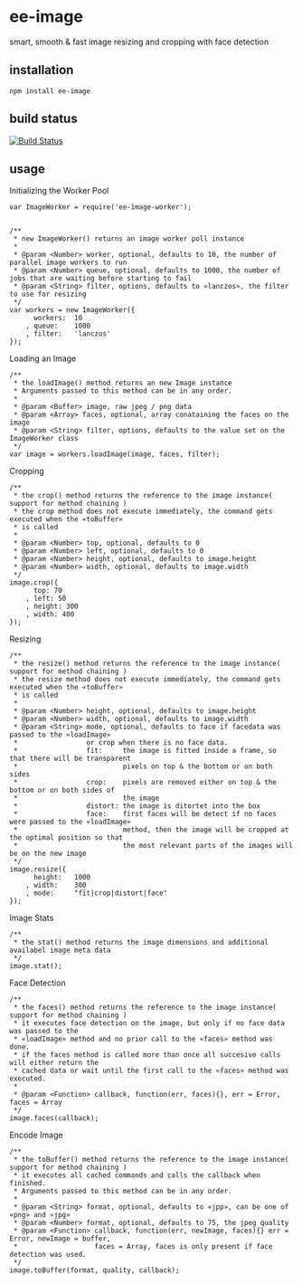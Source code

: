 # ee-image

smart, smooth & fast image resizing and cropping with face detection

## installation

	npm install ee-image


## build status

[![Build Status](https://travis-ci.org/eventEmitter/ee-image.png?branch=master)](https://travis-ci.org/eventEmitter/ee-image)


## usage

Initializing the Worker Pool


	var ImageWorker = require('ee-image-worker');


	/**
	 * new ImageWorker() returns an image worker poll instance
	 *
	 * @param <Number> worker, optional, defaults to 10, the number of parallel image workers to run
	 * @param <Number> queue, optional, defaults to 1000, the number of jobs that are waiting before starting to fail
	 * @param <String> filter, options, defaults to «lanczos», the filter to use for resizing
	 */
	var workers = new ImageWorker({
		  workers: 	10
		, queue: 	1000
		, filter: 	'lanczos'
	});



Loading an Image

	/**
	 * the loadImage() method returns an new Image instance
	 * Arguments passed to this method can be in any order.
	 *
	 * @param <Buffer> image, raw jpeg / png data
	 * @param <Array> faces, optional, array conataining the faces on the image
	 * @param <String> filter, options, defaults to the value set on the ImageWorker class
	 */
	var image = workers.loadImage(image, faces, filter);


Cropping

	/**
	 * the crop() method returns the reference to the image instance( support for method chaining )
	 * the crop method does not execute immediately, the command gets executed when the «toBuffer»
	 * is called
	 *
	 * @param <Number> top, optional, defaults to 0
	 * @param <Number> left, optional, defaults to 0
	 * @param <Number> height, optional, defaults to image.height
	 * @param <Number> width, optional, defaults to image.width
	 */
	image.crop({
		  top: 70
		, left: 50
		, height: 300
		, width: 400
	});


Resizing

	/**
	 * the resize() method returns the reference to the image instance( support for method chaining )
	 * the resize method does not execute immediately, the command gets executed when the «toBuffer»
	 * is called
	 *
	 * @param <Number> height, optional, defaults to image.height
	 * @param <Number> width, optional, defaults to image.width
	 * @param <String> mode, optional, defaults to face if facedata was passed to the «loadImage»
	 * 				   or crop when there is no face data. 
	 * 				   fit: 	the image is fitted inside a frame, so that there will be transparent 
	 * 							pixels on top & the bottom or on both sides
	 * 				   crop: 	pixels are removed either on top & the bottom or on both sides of 
	 * 							the image
	 * 				   distort: the image is ditortet into the box
	 * 				   face: 	first faces will be detect if no faces were passed to the «loadImage»
	 * 							method, then the image will be cropped at the optimal position so that
	 * 							the most relevant parts of the images will be on the new image 
	 */
	image.resize({
		  height: 	1000
		, width: 	300
		, mode: 	"fit|crop|distort|face"
	});


Image Stats

	/**
	 * the stat() method returns the image dimensions and additional availabel image meta data
	 */
	image.stat();


Face Detection

	/**
	 * the faces() method returns the reference to the image instance( support for method chaining )
	 * it executes face detection on the image, but only if no face data was passed to the 
	 * «loadImage» method and no prior call to the «faces» method was done.
	 * if the faces method is called more than once all succesive calls will either return the 
	 * cached data or wait until the first call to the «faces» method was executed.
	 *
	 * @param <Function> callback, function(err, faces){}, err = Error, faces = Array
	 */
	image.faces(callback);


Encode Image

	/**
	 * the toBuffer() method returns the reference to the image instance( support for method chaining )
	 * it executes all cached commands and calls the callback when finished.
	 * Arguments passed to this method can be in any order.
	 *
	 * @param <String> format, optional, defaults to «jpp», can be one of «png» and «jpg» 
	 * @param <Number> format, optional, defaults to 75, the jpeg quality
	 * @param <Function> callback, function(err, newImage, faces){} err = Error, newImage = buffer, 
	 * 				     faces = Array, faces is only present if face detection was used.
	 */
	image.toBuffer(format, quality, callback);